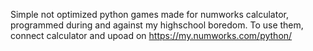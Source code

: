 Simple not optimized python games made for numworks calculator, programmed during and against my highschool boredom.
To use them, connect calculator and upoad on https://my.numworks.com/python/
